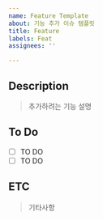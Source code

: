 ```yaml
---
name: Feature Template
about: 기능 추가 이슈 템플릿
title: Feature
labels: Feat
assignees: ''

---
```


## Description

> 추가하려는 기능 설명

## To Do

- [ ] TO DO
- [ ] TO DO

## ETC
> 기타사항
